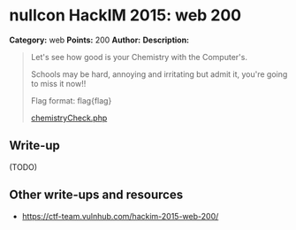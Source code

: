 # nullcon HackIM 2015: web 200

**Category:** web
**Points:** 200
**Author:**
**Description:**

> Let's see how good is your Chemistry with the Computer's. 
>
> Schools may be hard, annoying and irritating but admit it, you're going to miss it now!!
>
> Flag format: flag{flag}
>
>	[chemistryCheck.php](54.165.191.231/chemistryCheck.php)

## Write-up

(TODO)

## Other write-ups and resources

* <https://ctf-team.vulnhub.com/hackim-2015-web-200/>
